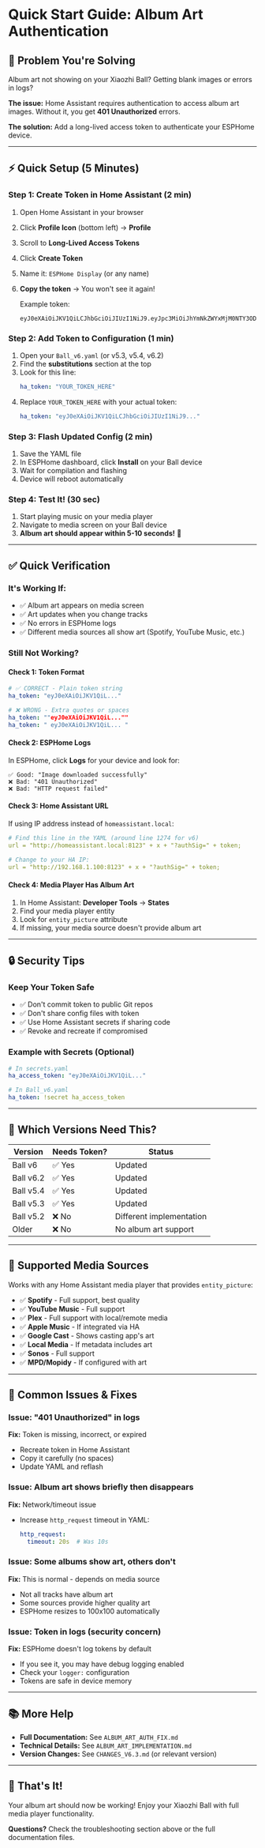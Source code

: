 # Quick Start Guide: Album Art Authentication

## 🎯 Problem You're Solving

Album art not showing on your Xiaozhi Ball? Getting blank images or errors in logs?

**The issue:** Home Assistant requires authentication to access album art images. Without it, you get **401 Unauthorized** errors.

**The solution:** Add a long-lived access token to authenticate your ESPHome device.

---

## ⚡ Quick Setup (5 Minutes)

### Step 1: Create Token in Home Assistant (2 min)

1. Open Home Assistant in your browser
2. Click **Profile Icon** (bottom left) → **Profile**
3. Scroll to **Long-Lived Access Tokens**
4. Click **Create Token**
5. Name it: `ESPHome Display` (or any name)
6. **Copy the token** → You won't see it again!

   Example token:
   ```
   eyJ0eXAiOiJKV1QiLCJhbGciOiJIUzI1NiJ9.eyJpc3MiOiJhYmNkZWYxMjM0NTY3ODkwIiwiaWF0IjoxNjg5MDAwMDAwLCJleHAiOjIwMDQzNjAwMDB9.abcdefghijklmnopqrstuvwxyz1234567890
   ```

### Step 2: Add Token to Configuration (1 min)

1. Open your `Ball_v6.yaml` (or v5.3, v5.4, v6.2)
2. Find the **substitutions** section at the top
3. Look for this line:
   ```yaml
   ha_token: "YOUR_TOKEN_HERE"
   ```
4. Replace `YOUR_TOKEN_HERE` with your actual token:
   ```yaml
   ha_token: "eyJ0eXAiOiJKV1QiLCJhbGciOiJIUzI1NiJ9..."
   ```

### Step 3: Flash Updated Config (2 min)

1. Save the YAML file
2. In ESPHome dashboard, click **Install** on your Ball device
3. Wait for compilation and flashing
4. Device will reboot automatically

### Step 4: Test It! (30 sec)

1. Start playing music on your media player
2. Navigate to media screen on your Ball device
3. **Album art should appear within 5-10 seconds!** 🎉

---

## ✅ Quick Verification

### It's Working If:
- ✅ Album art appears on media screen
- ✅ Art updates when you change tracks
- ✅ No errors in ESPHome logs
- ✅ Different media sources all show art (Spotify, YouTube Music, etc.)

### Still Not Working?

#### Check 1: Token Format
```yaml
# ✅ CORRECT - Plain token string
ha_token: "eyJ0eXAiOiJKV1QiL..."

# ❌ WRONG - Extra quotes or spaces
ha_token: ""eyJ0eXAiOiJKV1QiL...""
ha_token: " eyJ0eXAiOiJKV1QiL... "
```

#### Check 2: ESPHome Logs
In ESPHome, click **Logs** for your device and look for:
```
✅ Good: "Image downloaded successfully"
❌ Bad: "401 Unauthorized"
❌ Bad: "HTTP request failed"
```

#### Check 3: Home Assistant URL
If using IP address instead of `homeassistant.local`:
```yaml
# Find this line in the YAML (around line 1274 for v6)
url = "http://homeassistant.local:8123" + x + "?authSig=" + token;

# Change to your HA IP:
url = "http://192.168.1.100:8123" + x + "?authSig=" + token;
```

#### Check 4: Media Player Has Album Art
1. In Home Assistant: **Developer Tools** → **States**
2. Find your media player entity
3. Look for `entity_picture` attribute
4. If missing, your media source doesn't provide album art

---

## 🔒 Security Tips

### Keep Your Token Safe
- ✅ Don't commit token to public Git repos
- ✅ Don't share config files with token
- ✅ Use Home Assistant secrets if sharing code
- ✅ Revoke and recreate if compromised

### Example with Secrets (Optional)
```yaml
# In secrets.yaml
ha_access_token: "eyJ0eXAiOiJKV1QiL..."

# In Ball_v6.yaml
ha_token: !secret ha_access_token
```

---

## 📱 Which Versions Need This?

| Version | Needs Token? | Status |
|---------|--------------|--------|
| Ball v6 | ✅ Yes | Updated |
| Ball v6.2 | ✅ Yes | Updated |
| Ball v5.4 | ✅ Yes | Updated |
| Ball v5.3 | ✅ Yes | Updated |
| Ball v5.2 | ❌ No | Different implementation |
| Older | ❌ No | No album art support |

---

## 🎵 Supported Media Sources

Works with any Home Assistant media player that provides `entity_picture`:

- ✅ **Spotify** - Full support, best quality
- ✅ **YouTube Music** - Full support
- ✅ **Plex** - Full support with local/remote media
- ✅ **Apple Music** - If integrated via HA
- ✅ **Google Cast** - Shows casting app's art
- ✅ **Local Media** - If metadata includes art
- ✅ **Sonos** - Full support
- ✅ **MPD/Mopidy** - If configured with art

---

## 🐛 Common Issues & Fixes

### Issue: "401 Unauthorized" in logs
**Fix:** Token is missing, incorrect, or expired
- Recreate token in Home Assistant
- Copy it carefully (no spaces)
- Update YAML and reflash

### Issue: Album art shows briefly then disappears
**Fix:** Network/timeout issue
- Increase `http_request` timeout in YAML:
  ```yaml
  http_request:
    timeout: 20s  # Was 10s
  ```

### Issue: Some albums show art, others don't
**Fix:** This is normal - depends on media source
- Not all tracks have album art
- Some sources provide higher quality art
- ESPHome resizes to 100x100 automatically

### Issue: Token in logs (security concern)
**Fix:** ESPHome doesn't log tokens by default
- If you see it, you may have debug logging enabled
- Check your `logger:` configuration
- Tokens are safe in device memory

---

## 📚 More Help

- **Full Documentation:** See `ALBUM_ART_AUTH_FIX.md`
- **Technical Details:** See `ALBUM_ART_IMPLEMENTATION.md`
- **Version Changes:** See `CHANGES_V6.3.md` (or relevant version)

---

## 🎉 That's It!

Your album art should now be working! Enjoy your Xiaozhi Ball with full media player functionality.

**Questions?** Check the troubleshooting section above or the full documentation files.
